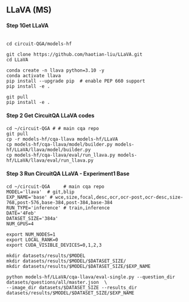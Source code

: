 ## LLaVA (MS)

#### Step 1Get LLaVA
```

cd circuit-QGA/models-hf

git clone https://github.com/haotian-liu/LLaVA.git
cd LLaVA

conda create -n llava python=3.10 -y
conda activate llava
pip install --upgrade pip  # enable PEP 660 support
pip install -e . 

git pull
pip install -e .

```

#### Step 2 Get CircuitQA LLaVA codes
```
cd ~/circuit-QGA # # main cqa repo 
git pull
cp -r models-hf/cqa-llava models-hf/LLaVA
cp models-hf/cqa-llava/model/builder.py models-hf/LLaVA/llava/model/builder.py
cp models-hf/cqa-llava/eval/run_llava.py models-hf/LLaVA/llava/eval/run_llava.py
```


#### Step 3  Run CircuitQA LLaVA - Experiment1 Base
```
cd ~/circuit-QGA     # main cqa repo 
MODEL='llava'  # git,blip
EXP_NAME='base' # wce,size,focal,desc,ocr,ocr-post,ocr-desc,size-768,post-576,base-384,post-384,base-384
RUN_TYPE='inference' # train,inference
DATE='4Feb'
DATASET_SIZE='384a'
NUM_GPUS=4

export NUM_NODES=1
export LOCAL_RANK=0
export CUDA_VISIBLE_DEVICES=0,1,2,3

mkdir datasets/results/$MODEL
mkdir datasets/results/$MODEL/$DATASET_SIZE/
mkdir datasets/results/$MODEL/$DATASET_SIZE/$EXP_NAME

python models-hf/LLaVA/cqa-llava/eval-single.py --question_dir datasets/questions/all/master.json  \
--image_dir datasets/$DATASET_SIZE --results_dir datasets/results/$MODEL/$DATASET_SIZE/$EXP_NAME
```

<!-- ### For ADA only


SIZE='384a'
export RESULTS_DIR_LLAVA=/Users/rahulmehta/Desktop/MSIIIT/QGen-circuits/models-llava/results/$SIZE
export LOCAL_SCRIPTS=/Users/rahulmehta/Desktop/MSIIIT/QGen-circuits/circuit-QGA/models-hf
export ADA='rahul.mehta@ada:circuitQA'


scp -r $LOCAL_SCRIPTS/cqa-llava $ADA/LLaVA/cqa-llava


cd LLaVA
cp cqa-llava/model/builder.py llava/model/builder.py
cp cqa-llava/eval/run_llava.py llava/model/run_llava.py 


conda activate llava
sbatch LLaVA/cqa-llava/ada-script.sh


#SBATCH --output=runs/llava/llava-base.txt
cat runs/llava/llava-base.txt
vi datasets/results/llava/384a/desc/predictions.json



squeue -u $USER

### For MAC
conda activate llava

python LLaVA/LLaVa-mac/cqa-llava/eval-single.py --question_dir datasets/questions/all/master.json \
--image_dir datasets/$DATASET_SIZE --results_dir datasets/results/$MODEL/$DATASET_SIZE/$EXP_NAME

For error - MPS does not support cumsum op with int64 input - Answer - get nightly version
conda install pytorch -c pytorch-nightly

For error - transformer has same config
git pull
pip install -e .  -->